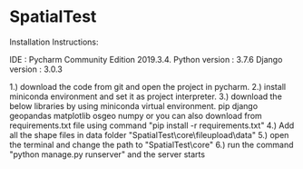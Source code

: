 # SpatialTest


Installation Instructions:

IDE : Pycharm Community Edition 2019.3.4.
Python version : 3.7.6
Django version : 3.0.3

1.) download the code from git and open the project in pycharm.
2.) install miniconda environment and set it as project interpreter.
3.) download the below libraries by using miniconda virtual environment.
	pip	
	django
	geopandas
	matplotlib
	osgeo
	numpy
   or you can also download from requirements.txt file using command "pip install -r requirements.txt"
4.) Add all the shape files in data folder "SpatialTest\core\fileupload\data"
5.) open the terminal and change the path to "SpatialTest\core"
6.) run the command "python manage.py runserver" and the server starts




